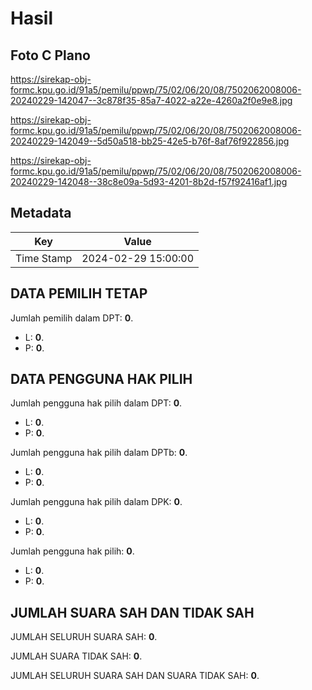 # Hasil

## Foto C Plano

https://sirekap-obj-formc.kpu.go.id/91a5/pemilu/ppwp/75/02/06/20/08/7502062008006-20240229-142047--3c878f35-85a7-4022-a22e-4260a2f0e9e8.jpg

https://sirekap-obj-formc.kpu.go.id/91a5/pemilu/ppwp/75/02/06/20/08/7502062008006-20240229-142049--5d50a518-bb25-42e5-b76f-8af76f922856.jpg

https://sirekap-obj-formc.kpu.go.id/91a5/pemilu/ppwp/75/02/06/20/08/7502062008006-20240229-142048--38c8e09a-5d93-4201-8b2d-f57f92416af1.jpg


## Metadata

| Key        | Value               |
| ---------- | ------------------- |
| Time Stamp | 2024-02-29 15:00:00 |


## DATA PEMILIH TETAP

Jumlah pemilih dalam DPT: **0**.
 * L: **0**.
 * P: **0**.

## DATA PENGGUNA HAK PILIH

Jumlah pengguna hak pilih dalam DPT: **0**.
 * L: **0**.
 * P: **0**.

Jumlah pengguna hak pilih dalam DPTb: **0**.
 * L: **0**.
 * P: **0**.

Jumlah pengguna hak pilih dalam DPK: **0**.
 * L: **0**.
 * P: **0**.

Jumlah pengguna hak pilih: **0**.
 * L: **0**.
 * P: **0**.

## JUMLAH SUARA SAH DAN TIDAK SAH

JUMLAH SELURUH SUARA SAH: **0**.

JUMLAH SUARA TIDAK SAH: **0**.

JUMLAH SELURUH SUARA SAH DAN SUARA TIDAK SAH: **0**.


